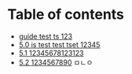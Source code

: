# Table of contents

* [guide test ts  123](README.md)
* [5.0 is test test tset 12345](5.0-is-test.md)
* [5.1 12345678123123](5.1-test.md)
* [5.2 1234567890](5.2-test.md)
ㅁㄴㅇ
